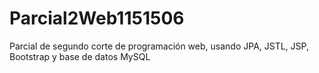 # Parcial2Web1151506
Parcial de segundo corte de programación web, usando JPA, JSTL, JSP, Bootstrap y base de datos MySQL
